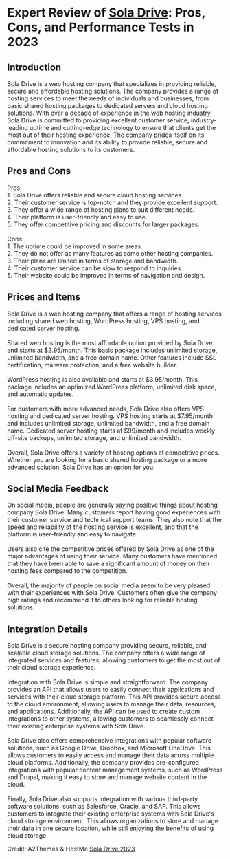 <h1>Expert Review of <a href="https://a2themes.com/sola-drive-reviews">Sola Drive</a>: Pros, Cons, and Performance Tests in 2023</h1>
<h2>Introduction</h2>
Sola Drive is a web hosting company that specializes in providing reliable, secure and affordable hosting solutions. The company provides a range of hosting services to meet the needs of individuals and businesses, from basic shared hosting packages to dedicated servers and cloud hosting solutions. With over a decade of experience in the web hosting industry, Sola Drive is committed to providing excellent customer service, industry-leading uptime and cutting-edge technology to ensure that clients get the most out of their hosting experience. The company prides itself on its commitment to innovation and its ability to provide reliable, secure and affordable hosting solutions to its customers.
<h2>Pros and Cons</h2>
Pros:<br>1. Sola Drive offers reliable and secure cloud hosting services.<br>2. Their customer service is top-notch and they provide excellent support.<br>3. They offer a wide range of hosting plans to suit different needs.<br>4. Their platform is user-friendly and easy to use.<br>5. They offer competitive pricing and discounts for larger packages.<br><br>Cons:<br>1. The uptime could be improved in some areas.<br>2. They do not offer as many features as some other hosting companies.<br>3. Their plans are limited in terms of storage and bandwidth.<br>4. Their customer service can be slow to respond to inquiries.<br>5. Their website could be improved in terms of navigation and design.
<h2>Prices and Items</h2>
Sola Drive is a web hosting company that offers a range of hosting services, including shared web hosting, WordPress hosting, VPS hosting, and dedicated server hosting.<br><br>Shared web hosting is the most affordable option provided by Sola Drive and starts at $2.95/month. This basic package includes unlimited storage, unlimited bandwidth, and a free domain name. Other features include SSL certification, malware protection, and a free website builder. <br><br>WordPress hosting is also available and starts at $3.95/month. This package includes an optimized WordPress platform, unlimited disk space, and automatic updates.<br><br>For customers with more advanced needs, Sola Drive also offers VPS hosting and dedicated server hosting. VPS hosting starts at $7.95/month and includes unlimited storage, unlimited bandwidth, and a free domain name. Dedicated server hosting starts at $99/month and includes weekly off-site backups, unlimited storage, and unlimited bandwidth.<br><br>Overall, Sola Drive offers a variety of hosting options at competitive prices. Whether you are looking for a basic shared hosting package or a more advanced solution, Sola Drive has an option for you.
<h2>Social Media Feedback</h2>
On social media, people are generally saying positive things about hosting company Sola Drive. Many customers report having good experiences with their customer service and technical support teams. They also note that the speed and reliability of the hosting service is excellent, and that the platform is user-friendly and easy to navigate.<br><br>Users also cite the competitive prices offered by Sola Drive as one of the major advantages of using their service. Many customers have mentioned that they have been able to save a significant amount of money on their hosting fees compared to the competition.<br><br>Overall, the majority of people on social media seem to be very pleased with their experiences with Sola Drive. Customers often give the company high ratings and recommend it to others looking for reliable hosting solutions.
<h2>Integration Details</h2>
Sola Drive is a secure hosting company providing secure, reliable, and scalable cloud storage solutions. The company offers a wide range of integrated services and features, allowing customers to get the most out of their cloud storage experience.<br><br>Integration with Sola Drive is simple and straightforward. The company provides an API that allows users to easily connect their applications and services with their cloud storage platform. This API provides secure access to the cloud environment, allowing users to manage their data, resources, and applications. Additionally, the API can be used to create custom integrations to other systems, allowing customers to seamlessly connect their existing enterprise systems with Sola Drive.<br><br>Sola Drive also offers comprehensive integrations with popular software solutions, such as Google Drive, Dropbox, and Microsoft OneDrive. This allows customers to easily access and manage their data across multiple cloud platforms. Additionally, the company provides pre-configured integrations with popular content management systems, such as WordPress and Drupal, making it easy to store and manage website content in the cloud.<br><br>Finally, Sola Drive also supports integration with various third-party software solutions, such as Salesforce, Oracle, and SAP. This allows customers to integrate their existing enterprise systems with Sola Drive's cloud storage environment. This allows organizations to store and manage their data in one secure location, while still enjoying the benefits of using cloud storage.
<p>Credit: A2Themes & HostMe <a href="https://a2themes.com/sola-drive-reviews">Sola Drive 2023</a></p>